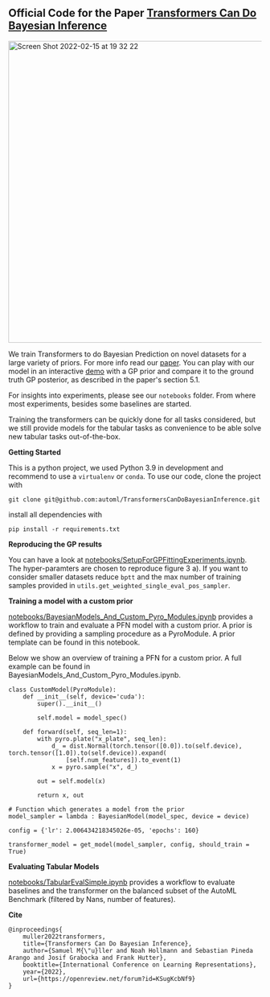 ## Official Code for the Paper [Transformers Can Do Bayesian Inference](https://arxiv.org/abs/2112.10510)

<img width="600" alt="Screen Shot 2022-02-15 at 19 32 22" src="https://user-images.githubusercontent.com/9828297/154126371-d54af7b8-a997-426d-838f-eeaf590c2276.png">

We train Transformers to do Bayesian Prediction on novel datasets for a large variety of priors. For more info read our [paper](https://arxiv.org/abs/2112.10510).
You can play with our model in an interactive [demo](https://huggingface.co/spaces/samuelinferences/transformers-can-do-bayesian-inference) with a GP prior and compare it to the ground truth GP posterior, as described in the paper's section 5.1.

For insights into experiments, please see our `notebooks` folder. From where most experiments, besides some baselines are started.

Training the transformers can be quickly done for all tasks considered, but we still provide models for the tabular tasks as convenience to be able solve new tabular tasks out-of-the-box.


__Getting Started__

This is a python project, we used Python 3.9 in development and recommend to use a `virtualenv` or `conda`.
To use our code, clone the project with

```
git clone git@github.com:automl/TransformersCanDoBayesianInference.git
```

install all dependencies with

```
pip install -r requirements.txt
```


__Reproducing the GP results__

You can have a look at [notebooks/SetupForGPFittingExperiments.ipynb](notebooks/SetupForGPFittingExperiments.ipynb). The hyper-paramters are chosen to reproduce figure 3 a). If you want to consider smaller datasets reduce `bptt` and the max number of training samples provided in `utils.get_weighted_single_eval_pos_sampler`.


__Training a model with a custom prior__

[notebooks/BayesianModels_And_Custom_Pyro_Modules.ipynb](notebooks/BayesianModels_And_Custom_Pyro_Modules.ipynb) provides a workflow to train and evaluate a PFN model with a custom prior. A prior is defined by providing a sampling procedure as a PyroModule. A prior template can be found in this notebook.

Below we show an overview of training a PFN for a custom prior. A full example can be found in BayesianModels_And_Custom_Pyro_Modules.ipynb.
```
class CustomModel(PyroModule):
    def __init__(self, device='cuda'):
        super().__init__()

        self.model = model_spec()

    def forward(self, seq_len=1):
        with pyro.plate("x_plate", seq_len):
            d_ = dist.Normal(torch.tensor([0.0]).to(self.device), torch.tensor([1.0]).to(self.device)).expand(
                [self.num_features]).to_event(1)
            x = pyro.sample("x", d_)

        out = self.model(x)
        
        return x, out
```

```
# Function which generates a model from the prior
model_sampler = lambda : BayesianModel(model_spec, device = device)
```

```
config = {'lr': 2.006434218345026e-05, 'epochs': 160}

transformer_model = get_model(model_sampler, config, should_train = True)
```

__Evaluating Tabular Models__

[notebooks/TabularEvalSimple.ipynb](notebooks/TabularEvalSimple.ipynb) provides a workflow to evaluate baselines and the transformer on the balanced subset of the AutoML Benchmark (filtered by Nans, number of features).

__Cite__

```
@inproceedings{
    muller2022transformers,
    title={Transformers Can Do Bayesian Inference},
    author={Samuel M{\"u}ller and Noah Hollmann and Sebastian Pineda Arango and Josif Grabocka and Frank Hutter},
    booktitle={International Conference on Learning Representations},
    year={2022},
    url={https://openreview.net/forum?id=KSugKcbNf9}
}
```
